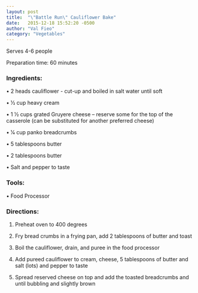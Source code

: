 ```yaml
---
layout: post
title:  "\"Battle Run\" Cauliflower Bake"
date:   2015-12-18 15:52:20 -0500
author: "Val Fieo"
category: "Vegetables"
---
```

Serves 4-6 people

Preparation time: 60 minutes

### Ingredients:

• 2 heads cauliflower - cut-up and boiled in salt water until soft

• 1⁄2 cup heavy cream

• 1 1⁄2 cups grated Gruyere cheese – reserve some for the top of the casserole (can be substituted for another preferred cheese)


• 1⁄4 cup panko breadcrumbs 

• 5 tablespoons butter

• 2 tablespoons butter

• Salt and pepper to taste

### Tools:

• Food Processor

### Directions:

1. Preheat oven to 400 degrees

2. Fry bread crumbs in a frying pan, add 2 tablespoons of butter and toast

3. Boil the cauliflower, drain, and puree in the food processor

4. Add pureed cauliflower to cream, cheese, 5 tablespoons of butter and salt (lots) and pepper to taste

5. Spread reserved cheese on top and add the toasted breadcrumbs and until bubbling and slightly brown